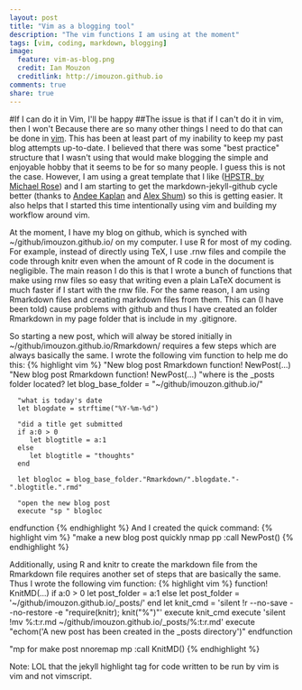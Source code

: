 ```yaml
---
layout: post
title: "Vim as a blogging tool"
description: "The vim functions I am using at the moment"
tags: [vim, coding, markdown, blogging]
image:
  feature: vim-as-blog.png
  credit: Ian Mouzon 
  creditlink: http://imouzon.github.io
comments: true
share: true
---
```


#If I can do it in Vim, I'll be happy
##The issue is that if I can't do it in vim, then I won't
Because there are so many other things I need to do that can be done in [vim](http://www.youtube.com/watch?v=p6K4iIMlouI).
This has been at least part of my inability to keep my past blog attempts up-to-date.
I believed that there was some "best practice" structure that I wasn't using
that would make blogging the simple and enjoyable hobby that it seems to be 
for so many people.
I guess this is not the case. 
However, I am using a great template that I like
([HPSTR, by Michael Rose](https://mademistakes.com/articles/hpstr-jekyll-theme/))
and I am starting to get the markdown-jekyll-github cycle better 
(thanks to [Andee Kaplan](http://www.andeekaplan.com) 
and 
[Alex Shum](http://www.alshum.com))
so this is getting easier.
It also helps that I started this time intentionally using vim and building my 
workflow around vim.

At the moment, I have my blog on github, which is synched with
~/github/imouzon.github.io/ on my computer.
I use R for most of my coding. 
For example, instead of directly using TeX, 
I use .rnw files and compile the code through knitr even when the amount of 
R code in the document is negligible.
The main reason I do this is that I wrote a bunch of functions that make
using rnw files so easy that writing even a plain LaTeX document 
is much faster if I start with the rnw file.
For the same reason, I am using Rmarkdown files and creating 
markdown files from them. This can (I have been told) cause problems
with github and thus I have created an folder Rmarkdown in my page folder that
is include in my .gitignore. 

So starting a new post, which will alway be stored initially 
in ~/github/imouzon.github.io/Rmarkdown/ requires
a few steps which are always basically the same.
I wrote the following vim function to help me do this:
{% highlight vim %}
"New blog post Rmarkdown
function! NewPost(...)
   "New blog post Rmarkdown
   function! NewPost(...)
      "where is the _posts folder located?
      let blog_base_folder = "~/github/imouzon.github.io/"

      "what is today's date
      let blogdate = strftime("%Y-%m-%d")

      "did a title get submitted
      if a:0 > 0
         let blogtitle = a:1
      else
         let blogtitle = "thoughts"
      end

      let blogloc = blog_base_folder."Rmarkdown/".blogdate."-".blogtitle.".rmd"

      "open the new blog post
      execute "sp " blogloc
   endfunction
{% endhighlight %}
And I created the quick command: 
{% highlight vim %}
"make a new blog post quickly
nmap <Leader>pp :call NewPost()<CR>
{% endhighlight %}

Additionally, 
using R and knitr to create the markdown file from the Rmarkdown file
requires another set of steps that are basically the same.
Thus I wrote the following vim function:
{% highlight vim %}
   function! KnitMD(...)
      if a:0 > 0
         let post_folder = a:1
      else
         let post_folder = '~/github/imouzon.github.io/_posts/'
      end
      let knit_cmd = 'silent !r --no-save --no-restore -e "require(knitr); knit(\"%\")"'
      execute knit_cmd
      execute 'silent !mv %:t:r.md ~/github/imouzon.github.io/_posts/%:t:r.md'
      execute "echom(\'A new post has been created in the _posts directory\')"
   endfunction

   "mp for make post
   nnoremap <silent> <Leader>mp :call KnitMD()<CR>
{% endhighlight %}

Note: LOL that the jekyll highlight tag for code written to be run by vim is vim and not vimscript.


